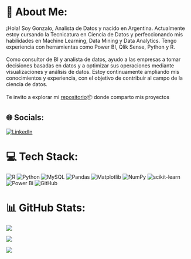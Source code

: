 # 🎯 About Me:
¡Hola! Soy Gonzalo, Analista de Datos y nacido en Argentina. Actualmente estoy cursando la Tecnicatura en Ciencia de Datos y perfeccionando mis habilidades en Machine Learning, Data Mining y Data Analytics. Tengo experiencia con herramientas como Power BI, Qlik Sense, Python y R.<br><br>Como consultor de BI y analista de datos, ayudo a las empresas a tomar decisiones basadas en datos y a optimizar sus operaciones mediante visualizaciones y análisis de datos. Estoy continuamente ampliando mis conocimientos y experiencia, con el objetivo de contribuir al campo de la ciencia de datos.<br><br>Te invito a explorar mi [repositorio](https://github.com/gonzadzz00/Proyectos)📦 donde comparto mis proyectos


## 🌐 Socials:
[![LinkedIn](https://img.shields.io/badge/LinkedIn-%230077B5.svg?logo=linkedin&logoColor=white)](https://linkedin.com/in/https://www.linkedin.com/in/gonzalo-diaz-0ab0081b5) 

# 💻 Tech Stack:
![R](https://img.shields.io/badge/r-%23276DC3.svg?style=for-the-badge&logo=r&logoColor=white) ![Python](https://img.shields.io/badge/python-3670A0?style=for-the-badge&logo=python&logoColor=ffdd54) ![MySQL](https://img.shields.io/badge/mysql-4479A1.svg?style=for-the-badge&logo=mysql&logoColor=white) ![Pandas](https://img.shields.io/badge/pandas-%23150458.svg?style=for-the-badge&logo=pandas&logoColor=white) ![Matplotlib](https://img.shields.io/badge/Matplotlib-%23ffffff.svg?style=for-the-badge&logo=Matplotlib&logoColor=black) ![NumPy](https://img.shields.io/badge/numpy-%23013243.svg?style=for-the-badge&logo=numpy&logoColor=white) ![scikit-learn](https://img.shields.io/badge/scikit--learn-%23F7931E.svg?style=for-the-badge&logo=scikit-learn&logoColor=white) ![Power Bi](https://img.shields.io/badge/power_bi-F2C811?style=for-the-badge&logo=powerbi&logoColor=black) ![GitHub](https://img.shields.io/badge/github-%23121011.svg?style=for-the-badge&logo=github&logoColor=white)
# 📊 GitHub Stats:
![](https://github-readme-stats.vercel.app/api?username=gonzadzz00&theme=transparent&hide_border=false&include_all_commits=false&count_private=false)<br/>

![](https://github-readme-stats.vercel.app/api/top-langs/?username=gonzadzz00&theme=transparent&hide_border=false&include_all_commits=false&count_private=false&layout=compact)

[![](https://visitcount.itsvg.in/api?id=gonzadzz00&icon=6&color=1)](https://visitcount.itsvg.in)

<!-- Proudly created with GPRM ( https://gprm.itsvg.in ) -->
